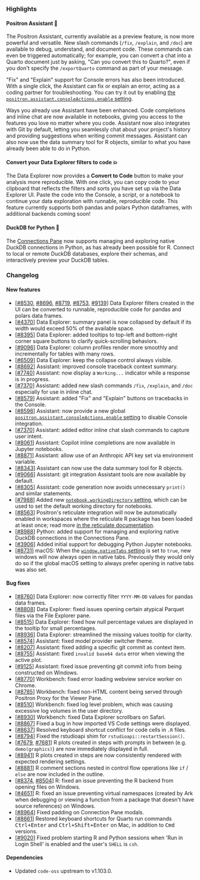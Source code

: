 ### Highlights

#### Positron Assistant 🤖

The Positron Assistant, currently available as a preview feature, is now more powerful and versatile. New slash commands (`/fix`, `/explain`, and `/doc`) are available to debug, understand, and document code. These commands can even be triggered automatically; for example, you can convert a chat into a Quarto document just by asking, "Can you convert this to Quarto?", even if you don't specify the `/exportQuarto` command as part of your message.

"Fix" and "Explain" support for Console errors has also been introduced. With a single click, the Assistant can fix or explain an error, acting as a coding partner for troubleshooting. You can try it out by enabling [the `positron.assistant.consoleActions.enable` setting](positron://settings/positron.assistant.consoleActions.enable). 

Ways you already use Assistant have been enhanced. Code completions and inline chat are now available in notebooks, giving you access to the features you love no matter where you code. Assistant now also integrates with Git by default, letting you seamlessly chat about your project's history and providing suggestions when writing commit messages. Assistant can also now use the data summary tool for R objects, similar to what you have already been able to do in Python.

#### Convert your Data Explorer filters to code 💥

The Data Explorer now provides a **Convert to Code** button to make your analysis more reproducible. With one click, you can copy code to your clipboard that reflects the filters and sorts you have set up via the Data Explorer UI. Paste the code into the Console, a script, or a notebook to continue your data exploration with runnable, reproducible code. This feature currently supports both pandas and polars Python dataframes, with additional backends coming soon! 

#### DuckDB for Python 🦆

The [Connections Pane](https://positron.posit.co/connections-pane.html) now supports managing and exploring native DuckDB connections in Python, as has already been possible for R. Connect to local or remote DuckDB databases, explore their schemas, and interactively preview your DuckDB tables.

<div id="checkbox"></div>

### Changelog

#### New features

- [[#8530](https://github.com/posit-dev/positron/issues/8530), [#8696](https://github.com/posit-dev/positron/issues/8696), [#8719](https://github.com/posit-dev/positron/issues/8719), [#8753](https://github.com/posit-dev/positron/issues/8753), [#9139](https://github.com/posit-dev/positron/issues/9139)] Data Explorer filters created in the UI can be converted to runnable, reproducible code for pandas and polars data frames.
- [[#4370](https://github.com/posit-dev/positron/issues/4370)] Data Explorer: summary panel is now collapsed by default if its width would exceed 50% of the available space.
- [[#8395](https://github.com/posit-dev/positron/issues/8395)] Data Explorer: added tooltips to top-left and bottom-right corner square buttons to clarify quick-scrolling behaviors.
- [[#9096](https://github.com/posit-dev/positron/issues/9096)] Data Explorer: column profiles render more smoothly and incrementally for tables with many rows.
- [[#6509](https://github.com/posit-dev/positron/issues/6509)] Data Explorer: keep the collapse control always visible.
- [[#8692](https://github.com/posit-dev/positron/issues/8692)] Assistant: improved console traceback context summary.
- [[#7740](https://github.com/posit-dev/positron/issues/7740)] Assistant: now display a `Working...` indicator while a response is in progress.
- [[#7370](https://github.com/posit-dev/positron/issues/7370)] Assistant: added new slash commands `/fix`, `/explain`, and `/doc` especially for use in inline chat.
- [[#8579](https://github.com/posit-dev/positron/issues/8579)] Assistant: added "Fix" and "Explain" buttons on tracebacks in the Console.
- [[#8598](https://github.com/posit-dev/positron/issues/8598)] Assistant: now provide a new global [`positron.assistant.consoleActions.enable` setting](positron://settings/positron.assistant.consoleActions.enable) to disable Console integration. 
- [[#7370](https://github.com/posit-dev/positron/issues/7370)] Assistant: added editor inline chat slash commands to capture user intent.
- [[#8061](https://github.com/posit-dev/positron/issues/8061)] Assistant: Copilot inline completions are now available in Jupyter notebooks.
- [[#8871](https://github.com/posit-dev/positron/issues/8871)] Assistant: allow use of an Anthropic API key set via environment variable.
- [[#8343](https://github.com/posit-dev/positron/issues/8343)] Assistant can now use the data summary tool for R objects.
- [[#9066](https://github.com/posit-dev/positron/issues/9066)] Assistant: git integration Assistant tools are now available by default.
- [[#8305](https://github.com/posit-dev/positron/issues/8305)] Assistant: code generation now avoids unnecessary `print()` and similar statements.
- [[#7988](https://github.com/posit-dev/positron/issues/7988)] Added new [`notebook.workingDirectory` setting](positron://settings/notebook.workingDirectory), which can be used to set the default working directory for notebooks.
- [[#8563](https://github.com/posit-dev/positron/issues/8563)] Positron's reticulate integration will now be automatically enabled in workspaces where the reticulate R package has been loaded at least once; read more [in the reticulate documentation](https://positron.posit.co/reticulate).
- [[#8988](https://github.com/posit-dev/positron/issues/8988)] Python: added support for managing and exploring native DuckDB connections in the Connections Pane.
- [[#3906](https://github.com/posit-dev/positron/issues/3906)] Added initial support for debugging Python Jupyter notebooks.
- [[#8731](https://github.com/posit-dev/positron/issues/8731)] macOS: When the [`window.nativeTabs` setting](positron://settings/window.nativeTabs) is set to `true`, new windows will now always open in native tabs. Previously they would only do so if the global macOS setting to always prefer opening in native tabs was also set.

#### Bug fixes

- [[#8760](https://github.com/posit-dev/positron/issues/8760)] Data Explorer: now correctly filter `YYYY-MM-DD` values for pandas data frames.
- [[#8808](https://github.com/posit-dev/positron/issues/8808)] Data Explorer: fixed issues opening certain atypical Parquet files via the File Explorer pane.
- [[#8515](https://github.com/posit-dev/positron/issues/8515)] Data Explorer: fixed how null percentage values are displayed in the tooltip for small percentages.
- [[#8936](https://github.com/posit-dev/positron/issues/8936)] Data Explorer: streamlined the missing values tooltip for clarity.
- [[#8574](https://github.com/posit-dev/positron/issues/8574)] Assistant: fixed model provider switcher theme.
- [[#8207](https://github.com/posit-dev/positron/issues/8207)] Assistant: fixed adding a specific git commit as context item.
- [[#8755](https://github.com/posit-dev/positron/issues/8755)] Assistant: fixed `invalid base64 data` error when viewing the active plot.
- [[#9125](https://github.com/posit-dev/positron/issues/9125)] Assistant: fixed issue preventing git commit info from being constructed on Windows.
- [[#8770](https://github.com/posit-dev/positron/issues/8770)] Workbench: fixed error loading webview service worker on Chrome.
- [[#8785](https://github.com/posit-dev/positron/issues/8785)] Workbench: fixed non-HTML content being served through Positron Proxy for the Viewer Pane.
- [[#8510](https://github.com/posit-dev/positron/issues/8510)] Workbench: fixed log level problem, which was causing excessive log volumes in the user directory.
- [[#8930](https://github.com/posit-dev/positron/issues/8930)] Workbench: fixed Data Explorer scrollbars on Safari.
- [[#8867](https://github.com/posit-dev/positron/issues/8867)] Fixed a bug in how imported VS Code settings were displayed.
- [[#8637](https://github.com/posit-dev/positron/issues/8637)] Resolved keyboard shortcut conflict for code cells in `.R` files.
- [[#8794](https://github.com/posit-dev/positron/issues/8794)] Fixed the rstudioapi shim for `rstudioapi::restartSession()`.
- [[#7679](https://github.com/posit-dev/positron/issues/7679), [#7681](https://github.com/posit-dev/positron/issues/7681)] R plots created in steps with prompts in between (e.g. `demo(graphics)`) are now immediately displayed in full.
- [[#8941](https://github.com/posit-dev/positron/issues/8941)] R plots created in steps are now consistently rendered with expected rendering settings.
- [[#8881](https://github.com/posit-dev/positron/issues/8881)] R comment sections nested in control flow operations like `if` / `else` are now included in the outline.
- [[#8374](https://github.com/posit-dev/positron/issues/8374), [#8504](https://github.com/posit-dev/positron/issues/8504)] R: fixed an issue preventing the R backend from opening files on Windows.
- [[#4651](https://github.com/posit-dev/positron/issues/4651)] R: fixed an issue preventing virtual namespaces (created by Ark when debugging or viewing a function from a package that doesn't have source references) on Windows.
- [[#8964](https://github.com/posit-dev/positron/issues/8964)] Fixed padding on Connection Pane modals.
- [[#8661](https://github.com/posit-dev/positron/issues/8661)] Restored keyboard shortcuts for Quarto run commands <kbd>Ctrl+Enter</kbd> and <kbd>Ctrl+Shift+Enter</kbd> on Mac, in addition to <kbd>Cmd</kbd> versions.
- [[#9020](https://github.com/posit-dev/positron/issues/9020)] Fixed problem starting R and Python sessions when 'Run in Login Shell' is enabled and the user's `SHELL` is `csh`.


#### Dependencies

- Updated `code-oss` upstream to v1.103.0.
